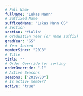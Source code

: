 ```yaml
---
# Full Name
fullName: "Lukas Mann"
# Suffixed Name
suffixedName: "Lukas Mann GS"
# Section
section: "Violin"
# Graduation Year (or name suffix)
gradYear: "GS"
# Year Joined
memberSince: "2018"
# Title
title: ""
# Order Override for sorting
orderOverride: "-1"
# Active Seasons
seasons: ["2019/20"]
# Is active member?
active: "true"
---
```


